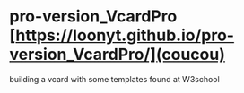 # pro-version_VcardPro [https://loonyt.github.io/pro-version_VcardPro/](coucou)
building a vcard with some templates found at W3school
